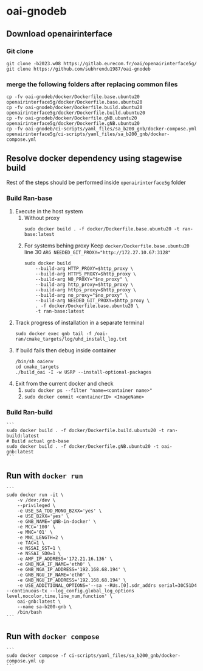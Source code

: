# oai-gnodeb
## Download openairinterface
### Git clone
```
git clone -b2023.w08 https://gitlab.eurecom.fr/oai/openairinterface5g/
git clone https://github.com/subhrendu1987/oai-gnodeb
```
### merge the following folders after replacing common files
```
cp -fv oai-gnodeb/docker/Dockerfile.base.ubuntu20 openairinterface5g/docker/Dockerfile.base.ubuntu20
cp -fv oai-gnodeb/docker/Dockerfile.build.ubuntu20 openairinterface5g/docker/Dockerfile.build.ubuntu20
cp -fv oai-gnodeb/docker/Dockerfile.gNB.ubuntu20 openairinterface5g/docker/Dockerfile.gNB.ubuntu20
cp -fv oai-gnodeb/ci-scripts/yaml_files/sa_b200_gnb/docker-compose.yml openairinterface5g/ci-scripts/yaml_files/sa_b200_gnb/docker-compose.yml
```
## Resolve docker dependency using stagewise build
Rest of the steps should be performed inside `openairinterface5g` folder
### Build Ran-base
1.  Execute in the host system
	1. Without proxy
		```
		sudo docker build . -f docker/Dockerfile.base.ubuntu20 -t ran-base:latest
		```
	1. For systems behing proxy
		Keep `docker/Dockerfile.base.ubuntu20` line 30 `ARG NEEDED_GIT_PROXY="http://172.27.10.67:3128"`
		```
		sudo docker build 
			--build-arg HTTP_PROXY=$http_proxy \
			--build-arg HTTPS_PROXY=$http_proxy \
			--build-arg NO_PROXY="$no_proxy" \
			--build-arg http_proxy=$http_proxy \
			--build-arg https_proxy=$http_proxy \
			--build-arg no_proxy="$no_proxy" \
			--build-arg NEEDED_GIT_PROXY=$http_proxy \
			. -f docker/Dockerfile.base.ubuntu20 \
			-t ran-base:latest
		```
1. Track progress of installation in a separate terminal
	```
	sudo docker exec gnb tail -f /oai-ran/cmake_targets/log/uhd_install_log.txt
	```
1. If build fails then debug inside container
	```
	/bin/sh oaienv
	cd cmake_targets
	./build_oai -I -w USRP --install-optional-packages
	```
1. Exit from the current docker and check 
	1. `sudo docker ps --filter "name=<container name>"`
	1. `sudo docker commit <containerID> <ImageName>`
### Build Ran-build
	```
	sudo docker build . -f docker/Dockerfile.build.ubuntu20 -t ran-build:latest
	# Build actual gnb-base
	sudo docker build . -f docker/Dockerfile.gNB.ubuntu20 -t oai-gnb:latest
	```
## Run with `docker run`
	```
	sudo docker run -it \
		-v /dev:/dev \
		--privileged \
		-e USE_SA_TDD_MONO_B2XX='yes' \
	    -e USE_B2XX='yes' \
	    -e GNB_NAME='gNB-in-docker' \
	    -e MCC='100' \
	    -e MNC='01' \
	    -e MNC_LENGTH=2 \
	    -e TAC=1 \
	    -e NSSAI_SST=1 \
	    -e NSSAI_SD0=1 \
	    -e AMF_IP_ADDRESS='172.21.16.136' \
	    -e GNB_NGA_IF_NAME='eth0' \
	    -e GNB_NGA_IP_ADDRESS='192.168.68.194' \
	    -e GNB_NGU_IF_NAME='eth0' \
	    -e GNB_NGU_IP_ADDRESS='192.168.68.194' \
	    -e USE_ADDITIONAL_OPTIONS='--sa --RUs.[0].sdr_addrs serial=30C51D4 --continuous-tx --log_config.global_log_options level,nocolor,time,line_num,function' \
		oai-gnb:latest \
		--name sa-b200-gnb \
		/bin/bash
	```

## Run with `docker compose`
	```
	sudo docker compose -f ci-scripts/yaml_files/sa_b200_gnb/docker-compose.yml up
	```
